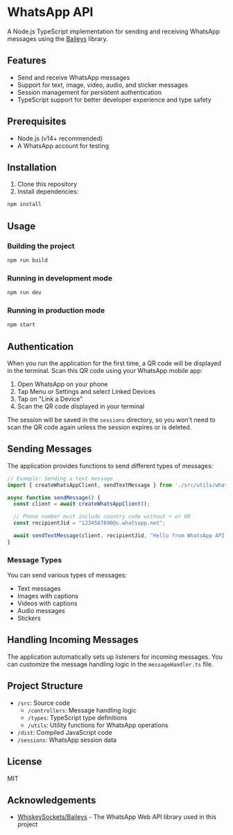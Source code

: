 # WhatsApp API

A Node.js TypeScript implementation for sending and receiving WhatsApp messages using the [Baileys](https://github.com/WhiskeySockets/Baileys) library.

## Features

- Send and receive WhatsApp messages
- Support for text, image, video, audio, and sticker messages
- Session management for persistent authentication
- TypeScript support for better developer experience and type safety

## Prerequisites

- Node.js (v14+ recommended)
- A WhatsApp account for testing

## Installation

1. Clone this repository
2. Install dependencies:

```bash
npm install
```

## Usage

### Building the project

```bash
npm run build
```

### Running in development mode

```bash
npm run dev
```

### Running in production mode

```bash
npm start
```

## Authentication

When you run the application for the first time, a QR code will be displayed in the terminal. Scan this QR code using your WhatsApp mobile app:

1. Open WhatsApp on your phone
2. Tap Menu or Settings and select Linked Devices
3. Tap on "Link a Device"
4. Scan the QR code displayed in your terminal

The session will be saved in the `sessions` directory, so you won't need to scan the QR code again unless the session expires or is deleted.

## Sending Messages

The application provides functions to send different types of messages:

```typescript
// Example: Sending a text message
import { createWhatsAppClient, sendTextMessage } from './src/utils/whatsapp';

async function sendMessage() {
  const client = await createWhatsAppClient();

  // Phone number must include country code without + or 00
  const recipientJid = "1234567890@s.whatsapp.net";

  await sendTextMessage(client, recipientJid, "Hello from WhatsApp API!");
}
```

### Message Types

You can send various types of messages:

- Text messages
- Images with captions
- Videos with captions
- Audio messages
- Stickers

## Handling Incoming Messages

The application automatically sets up listeners for incoming messages. You can customize the message handling logic in the `messageHandler.ts` file.

## Project Structure

- `/src`: Source code
  - `/controllers`: Message handling logic
  - `/types`: TypeScript type definitions
  - `/utils`: Utility functions for WhatsApp operations
- `/dist`: Compiled JavaScript code
- `/sessions`: WhatsApp session data

## License

MIT

## Acknowledgements

- [WhiskeySockets/Baileys](https://github.com/WhiskeySockets/Baileys) - The WhatsApp Web API library used in this project
